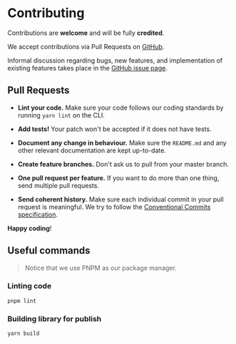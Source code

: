 # Contributing

Contributions are **welcome** and will be fully **credited**.

We accept contributions via Pull Requests on
[GitHub](https://github.com/paul-thebaud/func-model).

Informal discussion regarding bugs, new features, and implementation of existing features takes
place in the
[GitHub issue page](https://github.com/paul-thebaud/func-model/issues).

## Pull Requests

- **Lint your code.** Make sure your code follows our coding standards by running `yarn lint` on the
  CLI.

- **Add tests!** Your patch won't be accepted if it does not have tests.

- **Document any change in behaviour.** Make sure the `README.md` and any other relevant
  documentation are kept up-to-date.

- **Create feature branches.** Don't ask us to pull from your master branch.

- **One pull request per feature.** If you want to do more than one thing, send multiple pull
  requests.

- **Send coherent history.** Make sure each individual commit in your pull request is meaningful. We
  try to follow the
  [Conventional Commits specification](https://www.conventionalcommits.org/en/v1.0.0/).

**Happy coding**!

## Useful commands

> Notice that we use PNPM as our package manager.

### Linting code

``` shell
pnpm lint
```

### Building library for publish

``` shell
yarn build
```
